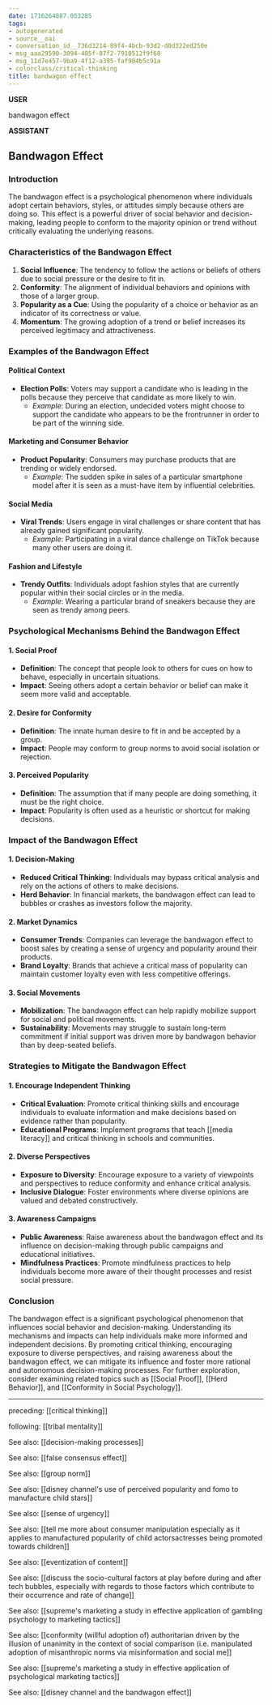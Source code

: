 ```yaml
---
date: 1716264887.053285
tags:
- autogenerated
- source__oai
- conversation_id__736d3214-89f4-4bcb-93d2-d0d322ed250e
- msg_aaa29590-3094-405f-87f2-7910512f9f68
- msg_11d7e457-9ba9-4f12-a395-faf904b5c91a
- colorclass/critical-thinking
title: bandwagon effect
---
```


**USER**

bandwagon effect


**ASSISTANT**

## Bandwagon Effect

### Introduction
The bandwagon effect is a psychological phenomenon where individuals adopt certain behaviors, styles, or attitudes simply because others are doing so. This effect is a powerful driver of social behavior and decision-making, leading people to conform to the majority opinion or trend without critically evaluating the underlying reasons.

### Characteristics of the Bandwagon Effect

1. **Social Influence**: The tendency to follow the actions or beliefs of others due to social pressure or the desire to fit in.
2. **Conformity**: The alignment of individual behaviors and opinions with those of a larger group.
3. **Popularity as a Cue**: Using the popularity of a choice or behavior as an indicator of its correctness or value.
4. **Momentum**: The growing adoption of a trend or belief increases its perceived legitimacy and attractiveness.

### Examples of the Bandwagon Effect

#### Political Context
- **Election Polls**: Voters may support a candidate who is leading in the polls because they perceive that candidate as more likely to win.
  - *Example*: During an election, undecided voters might choose to support the candidate who appears to be the frontrunner in order to be part of the winning side.

#### Marketing and Consumer Behavior
- **Product Popularity**: Consumers may purchase products that are trending or widely endorsed.
  - *Example*: The sudden spike in sales of a particular smartphone model after it is seen as a must-have item by influential celebrities.

#### Social Media
- **Viral Trends**: Users engage in viral challenges or share content that has already gained significant popularity.
  - *Example*: Participating in a viral dance challenge on TikTok because many other users are doing it.

#### Fashion and Lifestyle
- **Trendy Outfits**: Individuals adopt fashion styles that are currently popular within their social circles or in the media.
  - *Example*: Wearing a particular brand of sneakers because they are seen as trendy among peers.

### Psychological Mechanisms Behind the Bandwagon Effect

#### 1. Social Proof
- **Definition**: The concept that people look to others for cues on how to behave, especially in uncertain situations.
- **Impact**: Seeing others adopt a certain behavior or belief can make it seem more valid and acceptable.

#### 2. Desire for Conformity
- **Definition**: The innate human desire to fit in and be accepted by a group.
- **Impact**: People may conform to group norms to avoid social isolation or rejection.

#### 3. Perceived Popularity
- **Definition**: The assumption that if many people are doing something, it must be the right choice.
- **Impact**: Popularity is often used as a heuristic or shortcut for making decisions.

### Impact of the Bandwagon Effect

#### 1. Decision-Making
- **Reduced Critical Thinking**: Individuals may bypass critical analysis and rely on the actions of others to make decisions.
- **Herd Behavior**: In financial markets, the bandwagon effect can lead to bubbles or crashes as investors follow the majority.

#### 2. Market Dynamics
- **Consumer Trends**: Companies can leverage the bandwagon effect to boost sales by creating a sense of urgency and popularity around their products.
- **Brand Loyalty**: Brands that achieve a critical mass of popularity can maintain customer loyalty even with less competitive offerings.

#### 3. Social Movements
- **Mobilization**: The bandwagon effect can help rapidly mobilize support for social and political movements.
- **Sustainability**: Movements may struggle to sustain long-term commitment if initial support was driven more by bandwagon behavior than by deep-seated beliefs.

### Strategies to Mitigate the Bandwagon Effect

#### 1. Encourage Independent Thinking
- **Critical Evaluation**: Promote critical thinking skills and encourage individuals to evaluate information and make decisions based on evidence rather than popularity.
- **Educational Programs**: Implement programs that teach [[media literacy]] and critical thinking in schools and communities.

#### 2. Diverse Perspectives
- **Exposure to Diversity**: Encourage exposure to a variety of viewpoints and perspectives to reduce conformity and enhance critical analysis.
- **Inclusive Dialogue**: Foster environments where diverse opinions are valued and debated constructively.

#### 3. Awareness Campaigns
- **Public Awareness**: Raise awareness about the bandwagon effect and its influence on decision-making through public campaigns and educational initiatives.
- **Mindfulness Practices**: Promote mindfulness practices to help individuals become more aware of their thought processes and resist social pressure.

### Conclusion
The bandwagon effect is a significant psychological phenomenon that influences social behavior and decision-making. Understanding its mechanisms and impacts can help individuals make more informed and independent decisions. By promoting critical thinking, encouraging exposure to diverse perspectives, and raising awareness about the bandwagon effect, we can mitigate its influence and foster more rational and autonomous decision-making processes. For further exploration, consider examining related topics such as [[Social Proof]], [[Herd Behavior]], and [[Conformity in Social Psychology]].


---

preceding: [[critical thinking]]  


following: [[tribal mentality]]

See also: [[decision-making processes]]


See also: [[false consensus effect]]


See also: [[group norm]]


See also: [[disney channel's use of perceived popularity and fomo to manufacture child stars]]


See also: [[sense of urgency]]


See also: [[tell me more about consumer manipulation especially as it applies to manufactured popularity of child actorsactresses being promoted towards children]]


See also: [[eventization of content]]


See also: [[discuss the socio-cultural factors at play before during and after tech bubbles, especially with regards to those factors which contribute to their occurrence and rate of change]]


See also: [[supreme's marketing a study in effective application of gambling psychology to marketing tactics]]


See also: [[conformity (willful adoption of) authoritarian driven by the illusion of unanimity in the context of social comparison (i.e. manipulated adoption of misanthropic norms via misinformation and social me]]


See also: [[supreme's marketing a study in effective application of psychological marketing tactics]]


See also: [[disney channel and the bandwagon effect]]